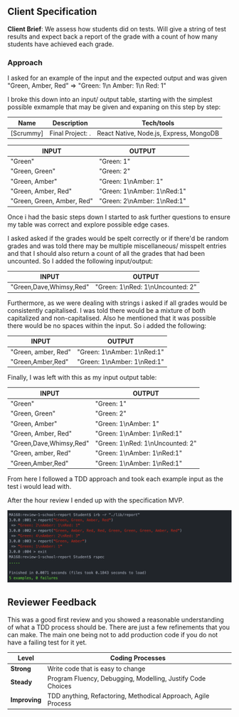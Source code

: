 

## Client Specification

**Client Brief**: We assess how students did on tests. Will give a string of test results and expect back a report of the grade with a count of how many students have achieved each grade.

### Approach

I asked for an example of the input and the expected output and was given "Green, Amber, Red" ⇒ "Green: 1\n Amber: 1\n Red: 1"

I broke this down into an input/ output table, starting with the simplest possible exmample that may be given and expaning on this step by step:

| Name                         |  Description       | Tech/tools        |
| ---------------------------- | ----------------- | ----------------- |
| [Scrummy] |Final Project: . | React Native, Node.js, Express, MongoDB |

|           INPUT            |        OUTPUT      |
| -------------------------- | ----------------- |
|"Green"                     |     "Green: 1" |
|"Green, Green"               |      "Green: 2" |
|"Green, Amber"              |     "Green: 1\nAmber: 1" |
|"Green, Amber, Red"         |     "Green: 1\nAmber: 1\nRed:1" |
|"Green, Green, Amber, Red"   |     "Green: 2\nAmber: 1\nRed:1" |


Once i had the basic steps down I started to ask further questions to ensure my table was correct and explore possible edge cases.

I asked asked if the grades would be spelt correctly or if there'd be random grades and was told there may be multiple miscellaneous/ misspelt entries and that I should also return a count of all the grades that had been uncounted. So I added the following input/output:

|           INPUT            |        OUTPUT      |
| -------------------------- | ----------------- |
|"Green,Dave,Whimsy,Red"     |     "Green: 1\nRed: 1\nUncounted: 2" |

Furthermore, as we were dealing with strings i asked if all grades would be consistently capitalised. I was told there would be a mixture of both capitalized and non-capitalised. Also he mentioned that it was possible there would be no spaces within the input. So i added the following:

|           INPUT            |        OUTPUT      |
| -------------------------- | ----------------- |
|"Green, amber, Red"          |      "Green: 1\nAmber: 1\nRed:1" |
"Green,Amber,Red"          |     "Green: 1\nAmber: 1\nRed:1" |


Finally, I was left with this as my input output table:

|           INPUT            |        OUTPUT      |
| -------------------------- | ----------------- |
|"Green"                      |      "Green: 1"|
|"Green, Green"               |      "Green: 2"|
|"Green, Amber"               |      "Green: 1\nAmber: 1"|
|"Green, Amber, Red"          |      "Green: 1\nAmber: 1\nRed:1"|
|"Green,Dave,Whimsy,Red"      |      "Green: 1\nRed: 1\nUncounted: 2"|
|"Green, amber, Red"          |      "Green: 1\nAmber: 1\nRed:1"|
|"Green,Amber,Red"           |     "Green: 1\nAmber: 1\nRed:1" |

From here I followed a TDD approach and took each example input as the test i would lead with.

After the hour review I ended up with the specification MVP.

![](assets/README-0f8f3ad5.png)

## Reviewer Feedback

This was a good first review and you showed a reasonable
understanding of what a TDD process should be. There are just a few
refinements that you can make. The main one being not to add production code
if you do not have a failing test for it yet.

|Level               |        Coding Processes|
| -------------------------- | ----------------- |
|**Strong** | Write code that is easy to change |
| **Steady** | Program Fluency, Debugging, Modelling, Justify Code Choices |
| **Improving** | TDD anything, Refactoring, Methodical Approach, Agile Process|
